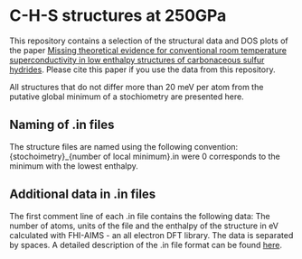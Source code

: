 # C-H-S structures at 250GPa
This repository contains a selection of the structural data and DOS plots of the paper [Missing theoretical evidence for conventional room temperature superconductivity in low enthalpy structures of
carbonaceous sulfur hydrides](https://arxiv.org/abs/2109.10019). Please cite this paper if you use the data from this repository.

All structures that do not differ more than 20 meV per atom from the putative global minimum
of a stochiometry are presented here.

## Naming of .in files
The structure files are named using the following convention:
{stochoimetry}_{number of local minimum}.in were 0 corresponds to the minimum with the lowest enthalpy.
## Additional data in .in files
The first comment line of each .in file contains the following data:
The number of atoms, units of the file and the enthalpy of the structure in eV calculated
with FHI-AIMS - an all electron DFT library. The data is separated by spaces. A detailed
description of the .in file format can be found [here](https://ndownloader.figshare.com/files/22871930 ".in file format").
